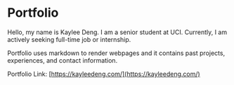 # Portfolio

Hello, my name is Kaylee Deng. I am a senior student at UCI.
Currently, I am actively seeking full-time job or internship.

Portfolio uses markdown to render webpages and it contains past projects, experiences, and contact information.

Portfolio Link: [https://kayleedeng.com/](https://kayleedeng.com/)
